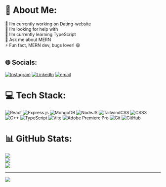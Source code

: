 # 💫 About Me:
🔭 I’m currently working on Dating-website<br>🤝 I’m looking for help with<br>🌱 I’m currently learning TypeScript <br>💬 Ask me about MERN<br>⚡ Fun fact, MERN dev, bugs lover! 😆 


## 🌐 Socials:
[![Instagram](https://img.shields.io/badge/Instagram-%23E4405F.svg?logo=Instagram&logoColor=white)](https://instagram.com/https://www.instagram.com/harivansh666/) [![LinkedIn](https://img.shields.io/badge/LinkedIn-%230077B5.svg?logo=linkedin&logoColor=white)](https://linkedin.com/in/www.linkedin.com/in/harivansh666) [![email](https://img.shields.io/badge/Email-D14836?logo=gmail&logoColor=white)](mailto:jazzz1815@gmail.com) 

# 💻 Tech Stack:
![React](https://img.shields.io/badge/react-%2320232a.svg?style=for-the-badge&logo=react&logoColor=%2361DAFB) ![Express.js](https://img.shields.io/badge/express.js-%23404d59.svg?style=for-the-badge&logo=express&logoColor=%2361DAFB) ![MongoDB](https://img.shields.io/badge/MongoDB-%234ea94b.svg?style=for-the-badge&logo=mongodb&logoColor=white) ![NodeJS](https://img.shields.io/badge/node.js-6DA55F?style=for-the-badge&logo=node.js&logoColor=white) ![TailwindCSS](https://img.shields.io/badge/tailwindcss-%2338B2AC.svg?style=for-the-badge&logo=tailwind-css&logoColor=white) ![CSS3](https://img.shields.io/badge/css3-%231572B6.svg?style=for-the-badge&logo=css3&logoColor=white) ![C++](https://img.shields.io/badge/c++-%2300599C.svg?style=for-the-badge&logo=c%2B%2B&logoColor=white) ![TypeScript](https://img.shields.io/badge/typescript-%23007ACC.svg?style=for-the-badge&logo=typescript&logoColor=white) ![Vite](https://img.shields.io/badge/vite-%23646CFF.svg?style=for-the-badge&logo=vite&logoColor=white) ![Adobe Premiere Pro](https://img.shields.io/badge/Adobe%20Premiere%20Pro-9999FF.svg?style=for-the-badge&logo=Adobe%20Premiere%20Pro&logoColor=white) ![Git](https://img.shields.io/badge/git-%23F05033.svg?style=for-the-badge&logo=git&logoColor=white) ![GitHub](https://img.shields.io/badge/github-%23121011.svg?style=for-the-badge&logo=github&logoColor=white)
# 📊 GitHub Stats:
![](https://github-readme-stats.vercel.app/api?username=harivansh666&theme=dark&hide_border=false&include_all_commits=false&count_private=false)<br/>
![](https://nirzak-streak-stats.vercel.app/?user=harivansh666&theme=dark&hide_border=false)<br/>
![](https://github-readme-stats.vercel.app/api/top-langs/?username=harivansh666&theme=dark&hide_border=false&include_all_commits=false&count_private=false&layout=compact)

---
[![](https://visitcount.itsvg.in/api?id=harivansh666&icon=0&color=0)](https://visitcount.itsvg.in)

<!-- Proudly created with GPRM ( https://gprm.itsvg.in ) -->
